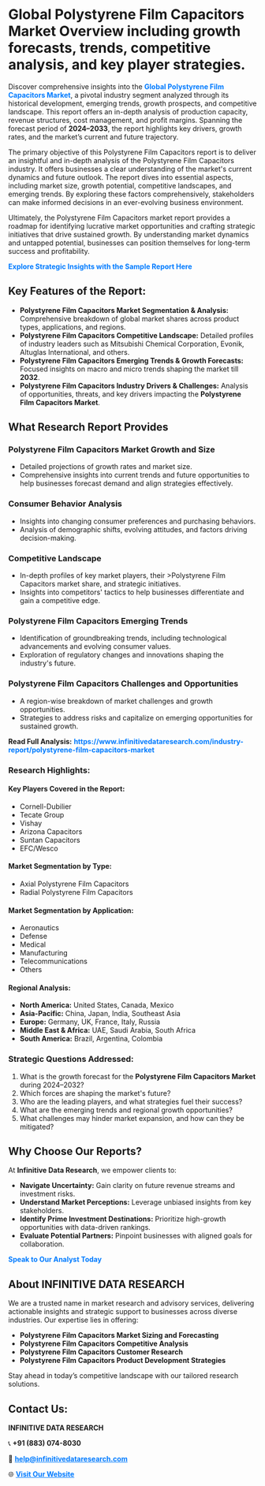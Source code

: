 <h1>Global Polystyrene Film Capacitors Market Overview including growth forecasts, trends, competitive analysis, and key player strategies.</h1>
<p>
Discover comprehensive insights into the 
<a href="https://www.infinitivedataresearch.com/industry-report/polystyrene-film-capacitors-market" rel="dofollow" style="color: #007BFF; text-decoration: none;"><strong>Global Polystyrene Film Capacitors Market</strong></a>, a pivotal industry segment analyzed through its historical development, emerging trends, growth prospects, and competitive landscape. This report offers an in-depth analysis of production capacity, revenue structures, cost management, and profit margins. Spanning the forecast period of <strong>2024–2033</strong>, the report highlights key drivers, growth rates, and the market’s current and future trajectory.
</p>
<p>
The primary objective of this Polystyrene Film Capacitors report is to deliver an insightful and in-depth analysis of the Polystyrene Film Capacitors industry. It offers businesses a clear understanding of the market's current dynamics and future outlook. The report dives into essential aspects, including market size, growth potential, competitive landscapes, and emerging trends. By exploring these factors comprehensively, stakeholders can make informed decisions in an ever-evolving business environment.
</p>
<p>
Ultimately, the Polystyrene Film Capacitors market report provides a roadmap for identifying lucrative market opportunities and crafting strategic initiatives that drive sustained growth. By understanding market dynamics and untapped potential, businesses can position themselves for long-term success and profitability.
</p>
<p>
<a href="https://www.infinitivedataresearch.com/request-sample/reportId=107186" style="color: #007BFF; text-decoration: none;"><strong>Explore Strategic Insights with the Sample Report Here</strong></a>
</p>

<h2>Key Features of the Report:</h2>
<ul>
<li><strong>Polystyrene Film Capacitors Market Segmentation & Analysis:</strong> Comprehensive breakdown of global market shares across product types, applications, and regions.</li>
<li><strong>Polystyrene Film Capacitors Competitive Landscape:</strong> Detailed profiles of industry leaders such as Mitsubishi Chemical Corporation, Evonik, Altuglas International, and others.</li>
<li><strong>Polystyrene Film Capacitors Emerging Trends & Growth Forecasts:</strong> Focused insights on macro and micro trends shaping the market till <strong>2032</strong>.</li>
<li><strong>Polystyrene Film Capacitors Industry Drivers & Challenges:</strong> Analysis of opportunities, threats, and key drivers impacting the <strong>Polystyrene Film Capacitors Market</strong>.</li>
</ul>

<h2>What Research Report Provides</h2>
<h3>Polystyrene Film Capacitors Market Growth and Size</h3>
<ul>
<li>Detailed projections of growth rates and market size.</li>
<li>Comprehensive insights into current trends and future opportunities to help businesses forecast demand and align strategies effectively.</li>
</ul>

<h3>Consumer Behavior Analysis</h3>
<ul>
<li>Insights into changing consumer preferences and purchasing behaviors.</li>
<li>Analysis of demographic shifts, evolving attitudes, and factors driving decision-making.</li>
</ul>

<h3>Competitive Landscape</h3>
<ul>
<li>In-depth profiles of key market players, their >Polystyrene Film Capacitors market share, and strategic initiatives.</li>
<li>Insights into competitors' tactics to help businesses differentiate and gain a competitive edge.</li>
</ul>

<h3>Polystyrene Film Capacitors Emerging Trends</h3>
<ul>
<li>Identification of groundbreaking trends, including technological advancements and evolving consumer values.</li>
<li>Exploration of regulatory changes and innovations shaping the industry's future.</li>
</ul>

<h3>Polystyrene Film Capacitors Challenges and Opportunities</h3>
<ul>
<li>A region-wise breakdown of market challenges and growth opportunities.</li>
<li>Strategies to address risks and capitalize on emerging opportunities for sustained growth.</li>
</ul>
<p><strong>Read Full Analysis:</strong> <a href="https://www.infinitivedataresearch.com/industry-report/polystyrene-film-capacitors-market" rel="dofollow" style="color: #007BFF; text-decoration: none;"><strong>https://www.infinitivedataresearch.com/industry-report/polystyrene-film-capacitors-market</strong></a></p>
<h3>Research Highlights:</h3>
<h4>Key Players Covered in the Report:</h4>
<ul><li>Cornell-Dubilier</li><li>Tecate Group</li><li>Vishay</li><li>Arizona Capacitors</li><li>Suntan Capacitors</li><li>EFC/Wesco</li></ul>
<h4>Market Segmentation by Type:</h4>
<ul><li>Axial Polystyrene Film Capacitors</li><li>Radial Polystyrene Film Capacitors</li></ul>
<h4>Market Segmentation by Application:</h4>
<ul><li>Aeronautics</li><li>Defense</li><li>Medical</li><li>Manufacturing</li><li>Telecommunications</li><li>Others</li></ul>

<h4>Regional Analysis:</h4>
<ul>
<li><strong>North America:</strong> United States, Canada, Mexico</li>
<li><strong>Asia-Pacific:</strong> China, Japan, India, Southeast Asia</li>
<li><strong>Europe:</strong> Germany, UK, France, Italy, Russia</li>
<li><strong>Middle East & Africa:</strong> UAE, Saudi Arabia, South Africa</li>
<li><strong>South America:</strong> Brazil, Argentina, Colombia</li>
</ul>

<h3>Strategic Questions Addressed:</h3>
<ol>
<li>What is the growth forecast for the <strong>Polystyrene Film Capacitors Market</strong> during 2024–2032?</li>
<li>Which forces are shaping the market's future?</li>
<li>Who are the leading players, and what strategies fuel their success?</li>
<li>What are the emerging trends and regional growth opportunities?</li>
<li>What challenges may hinder market expansion, and how can they be mitigated?</li>
</ol>

<h2>Why Choose Our Reports?</h2>
<p>At <strong>Infinitive Data Research</strong>, we empower clients to:</p>
<ul>
<li><strong>Navigate Uncertainty:</strong> Gain clarity on future revenue streams and investment risks.</li>
<li><strong>Understand Market Perceptions:</strong> Leverage unbiased insights from key stakeholders.</li>
<li><strong>Identify Prime Investment Destinations:</strong> Prioritize high-growth opportunities with data-driven rankings.</li>
<li><strong>Evaluate Potential Partners:</strong> Pinpoint businesses with aligned goals for collaboration.</li>
</ul>
<p><a href="https://www.infinitivedataresearch.com/industry-report/polystyrene-film-capacitors-market" rel="dofollow" style="color: #007BFF; text-decoration: none;"><strong>Speak to Our Analyst Today</strong></a></p>

<h2>About INFINITIVE DATA RESEARCH</h2>
<p>We are a trusted name in market research and advisory services, delivering actionable insights and strategic support to businesses across diverse industries. Our expertise lies in offering:</p>
<ul>
<li><strong>Polystyrene Film Capacitors Market Sizing and Forecasting</strong></li>
<li><strong>Polystyrene Film Capacitors Competitive Analysis</strong></li>
<li><strong>Polystyrene Film Capacitors Customer Research</strong></li>
<li><strong>Polystyrene Film Capacitors Product Development Strategies</strong></li>
</ul>
<p>Stay ahead in today’s competitive landscape with our tailored research solutions.</p>

<h2>Contact Us:</h2>
<p><strong>INFINITIVE DATA RESEARCH</strong></p>
<p>📞 <strong>+91 (883) 074-8030</strong></p>
<p>📧 <strong><a href="mailto:help@infinitivedataresearch.com" style="color: #007BFF;">help@infinitivedataresearch.com</a></strong></p>
<p>🌐 <strong><a href="https://www.infinitivedataresearch.com" rel="dofollow" style="color: #007BFF;">Visit Our Website</a></strong></p>